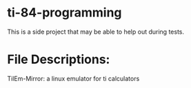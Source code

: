 # ti-84-programming
This is a side project that may be able to help out during tests.

# File Descriptions:
TilEm-Mirror: a linux emulator for ti calculators
